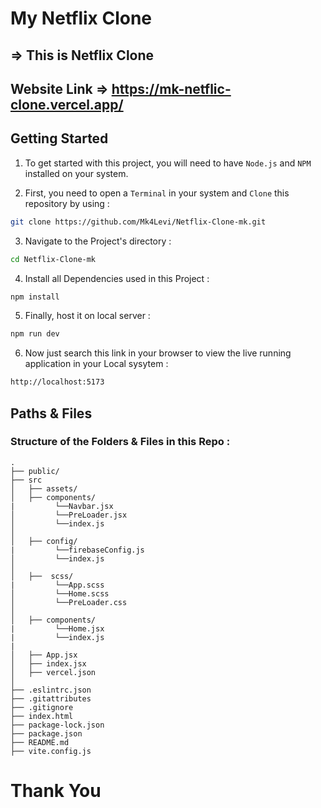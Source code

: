 # My Netflix Clone

## => This is Netflix Clone

## Website Link => https://mk-netflic-clone.vercel.app/

<h2>Getting Started</h2>

1. To get started with this project, you will need to have `Node.js` and `NPM` installed on your system.

2. First, you need to open a `Terminal` in your system and `Clone` this repository by using :

```bash
git clone https://github.com/Mk4Levi/Netflix-Clone-mk.git
```

3. Navigate to the Project's directory :

```bash
cd Netflix-Clone-mk
```

4. Install all Dependencies used in this Project :

```bash
npm install
```

5. Finally, host it on local server :

```bash
npm run dev
```

6. Now just search this link in your browser to view the live running application in your Local sysytem :

```bash
http://localhost:5173
```

<h2>Paths & Files</h2>

### Structure of the Folders & Files in this Repo :

```text
.
├── public/
├── src
│   ├── assets/
│   ├── components/
|         └──Navbar.jsx
│         └──PreLoader.jsx
│         └──index.js
│
│   ├── config/
|         └──firebaseConfig.js
│         └──index.js
│
│   ├──  scss/
|         └──App.scss
│         └──Home.scss
│         └──PreLoader.css
│
│   ├── components/
|         └──Home.jsx
|         └──index.js
|   
│   ├── App.jsx
│   ├── index.jsx
│   ├── vercel.json
│
├── .eslintrc.json
├── .gitattributes
├── .gitignore
├── index.html
├── package-lock.json
├── package.json
├── README.md
├── vite.config.js

```

# Thank You
